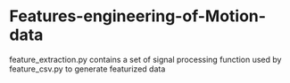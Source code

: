 # Features-engineering-of-Motion-data
feature_extraction.py contains a set of signal processing function used by feature_csv.py to generate featurized data
